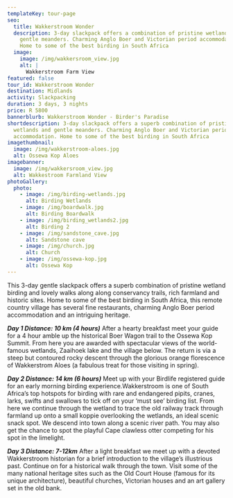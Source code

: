 ```yaml
---
templateKey: tour-page
seo:
  title: Wakkerstroom Wonder
  description: 3-day slackpack offers a combination of pristine wetlands and
    gentle meanders. Charming Anglo Boer and Victorian period accommodation.
    Home to some of the best birding in South Africa
  image:
    image: /img/wakkersroom_view.jpg
    alt: |
      Wakkerstroom Farm View
featured: false
tour_id: Wakkerstroom Wonder
destination: Midlands
activity: Slackpacking
duration: 3 days, 3 nights
price: R 5800
bannerblurb: Wakkerstroom Wonder - Birder's Paradise
shortdescription: 3-day slackpack offers a superb combination of pristine
  wetlands and gentle meanders. Charming Anglo Boer and Victorian period
  accommodation. Home to some of the best birding in South Africa
imagethumbnail:
  image: /img/wakkerstroom-aloes.jpg
  alt: Ossewa Kop Aloes
imagebanner:
  image: /img/wakkersroom_view.jpg
  alt: Wakkestroom Farmland View
photoGallery:
  photo:
    - image: /img/birding-wetlands.jpg
      alt: Birding Wetlands
    - image: /img/boardwalk.jpg
      alt: Birding Boardwalk
    - image: /img/birding_wetlands2.jpg
      alt: Birding 2
    - image: /img/sandstone_cave.jpg
      alt: Sandstone cave
    - image: /img/church.jpg
      alt: Church
    - image: /img/ossewa-kop.jpg
      alt: Ossewa Kop
---
```

This 3-day gentle slackpack offers a superb combination of pristine wetland birding and lovely walks along along conservancy trails, rich farmland and historic sites. Home to some of the best birding in South Africa, this remote country village has several fine restaurants, charming Anglo Boer period accommodation and an intriguing heritage.

***Day 1 Distance: 10 km (4 hours)***
After a hearty breakfast meet your guide for a 4 hour amble up the historical Boer Wagon trail to the Ossewa Kop Summit.  From here you are awarded with spectacular views of the world-famous wetlands, Zaaihoek lake and the village below. The return is via a steep but contoured rocky descent through the glorious orange florescence of Wakkerstrom Aloes (a fabulous treat for those visiting in spring). 

***Day 2 Distance: 14 km (6 hours)***
Meet up with your Birdlife registered guide for an early morning birding experience.Wakkerstroom is one of South Africa’s top hotspots for birding with rare and endangered pipits, cranes, larks, swifts and swallows to tick off on your ‘must see’ birding list. From here we continue through the wetland to trace the old railway track through farmland up onto a small koppie overlooking the wetlands, an ideal scenic snack spot. We descend into town along a scenic river path. You may also get the chance to spot the playful Cape clawless otter competing for his spot in the limelight.

***Day 3 Distance: 7-12km***
After a light breakfast we meet up with a devoted Wakkerstroom historian for a brief introduction to the village’s illustrious past. Continue on for a historical walk through the town. Visit some of the many national heritage sites such as the Old Court House (famous for its unique architecture), beautiful churches, Victorian houses and an art gallery set in the old bank.